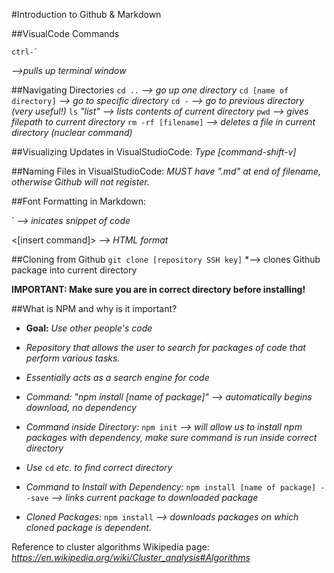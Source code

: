 #Introduction to Github & Markdown


##VisualCode Commands
```
ctrl-`
```
*-->pulls up terminal window*

##Navigating Directories
`cd ..` *--> go up one directory*
`cd [name of directory]` *--> go to specific directory*
`cd -` *--> go to previous directory (very useful!)*
`ls` *"list" --> lists contents of current directory*
`pwd` *--> gives filepath to current directory*
`rm -rf [filename]` *--> deletes a file in current directory (nuclear command)*

##Visualizing Updates in VisualStudioCode:
*Type [command-shift-v]*



##Naming Files in VisualStudioCode:
*MUST have ".md" at end of filename, otherwise Github will not register.*


##Font Formatting in Markdown:

\` *--> inicates snippet of code*

<[insert command]> *--> HTML format*



##Cloning from Github
`git clone [repository SSH key]` *--> clones Github package into current directory

**IMPORTANT: Make sure you are in correct directory before installing!**

##What is NPM and why is it important?

* **Goal:** *Use other people's code*

* *Repository that allows the user to search for packages of code that perform various tasks.*

* *Essentially acts as a search engine for code*

* *Command: "npm install [name of package]" --> automatically begins download, no dependency*

* *Command inside Directory:* `npm init` *--> will allow us to install npm packages with dependency, make sure command is run inside correct directory*
* *Use* `cd` *etc. to find correct directory*

* *Command to Install with Dependency:* `npm install [name of package] --save`  *--> links current package to downloaded package*

* *Cloned Packages:* `npm install` *--> downloads packages on which cloned package is dependent.*


Reference to cluster algorithms Wikipedia page:
*https://en.wikipedia.org/wiki/Cluster_analysis#Algorithms*
